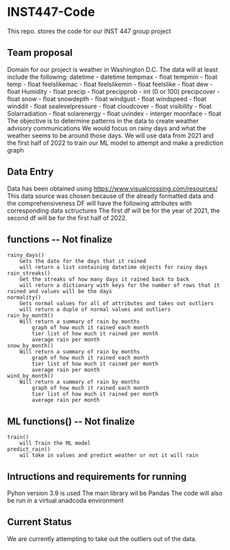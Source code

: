 # INST447-Code
 This repo. stores the code for our INST 447 group project

## Team proposal 
Domain for our project is weather in Washington D.C.
The data will at least include the following: 
    datetime  - datetime 
    tempmax - float 
    tempmin - float 
    temp - float 
    feelslikemac - float 
    feelslikemin - float 
    feelslike - float 
    dew - float 
    Humidity - float 
    precip - float 
    precipprob - int (0 or 100)
    precipcover - float 
    snow - float 
    snowdepth - float 
    windgust - float 
    windspeed - float 
    winddit - float 
    sealevelpressure - float 
    cloudcover - float 
    visibility - float 
    Solarradiation - float 
    solarenergy - float 
    uvindex - interger 
    moonface - float
The objective is to determine patterns in the data to create weather advisory communications 
We would focus on rainy days and what the weather seems to be around those days. 
We will use data from 2021 and the first half of 2022 to train our ML model to attempt and make a prediction graph


## Data Entry
Data has been obtained using https://www.visualcrossing.com/resources/
This data source was chosen because of the already formatted data and the comprehensiveness 
DF will have the following attributes with corresponding data sctructures 
The first df will be for the year of 2021, the second df will be for the first half of 2022.

## functions -- Not finalize 
    
    rainy_days()
        Gets the date for the days that it rained 
        will return a list containing datetime objects for rainy days 
    rain_streaks()
        Get the streaks of how many days it rained back to back 
        will return a dictionary with keys for the number of rows that it rained and values will be the days
    normality()
        Gets normal values for all of attributes and takes out outliers
        will return a duple of normal values and outliers 
    rain_by_month()
        Will return a summary of rain by months
            graph of how much it rained each month
            tier list of how much it rained per month 
            average rain per month 
    snow_by_month()
        Will return a summary of rain by months
            graph of how much it rained each month
            tier list of how much it rained per month 
            average rain per month 
    wind_by_month()
        Will return a summary of rain by months
            graph of how much it rained each month
            tier list of how much it rained per month 
            average rain per month 
    
## ML functions() -- Not finalize 
    train()
        will Train the ML model 
    predict_rain()
        wil take in values and predict weather or not it will rain 



## Intructions and requirements for running 
Pyhon version 3.9 is used 
The main library wil be Pandas 
The code will also be run in a virtual anadcoda environment

    
## Current Status 
We are currently attempting to take out the outliers out of the data.